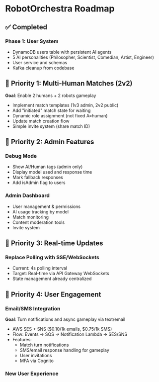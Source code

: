 # RobotOrchestra Roadmap

## ✅ Completed

### Phase 1: User System
- DynamoDB users table with persistent AI agents
- 5 AI personalities (Philosopher, Scientist, Comedian, Artist, Engineer)
- User service and schemas
- Kafka cleanup from codebase

## 🎯 Priority 1: Multi-Human Matches (2v2)

**Goal**: Enable 2 humans + 2 robots gameplay

- Implement match templates (1v3 admin, 2v2 public)
- Add "initiated" match state for waiting
- Dynamic role assignment (not fixed A=human)
- Update match creation flow
- Simple invite system (share match ID)

## 🎯 Priority 2: Admin Features

### Debug Mode
- Show AI/Human tags (admin only)
- Display model used and response time
- Mark fallback responses
- Add isAdmin flag to users

### Admin Dashboard

- User management & permissions
- AI usage tracking by model
- Match monitoring
- Content moderation tools
- Invite system

## 🎯 Priority 3: Real-time Updates

### Replace Polling with SSE/WebSockets
- Current: 4s polling interval
- Target: Real-time via API Gateway WebSockets
- State management already centralized

## 🎯 Priority 4: User Engagement

### Email/SMS Integration

**Goal**: Turn notifications and async gameplay via text/email

- AWS SES + SNS ($0.10/1k emails, $0.75/1k SMS)
- Flow: Events → SQS → Notification Lambda → SES/SNS
- Features:
  - Match turn notifications
  - SMS/email response handling for gameplay
  - User invitations
  - MFA via Cognito

### New User Experience
